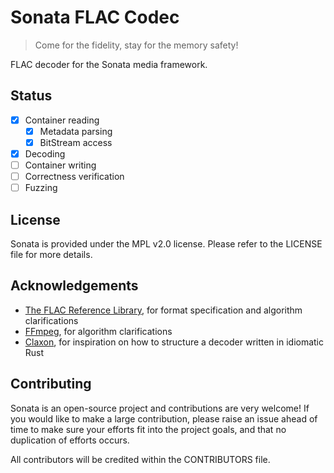 # Sonata FLAC Codec

 > Come for the fidelity, stay for the memory safety!

FLAC decoder for the Sonata media framework.

## Status

- [x] Container reading
  - [x] Metadata parsing
  - [x] BitStream access
- [x] Decoding
- [ ] Container writing
- [ ] Correctness verification
- [ ] Fuzzing

## License

Sonata is provided under the MPL v2.0 license. Please refer to the LICENSE file for more details.

## Acknowledgements

 * [The FLAC Reference Library](https://github.com/xiph/flac), for format specification and algorithm clarifications
 * [FFmpeg](https://github.com/FFmpeg/FFmpeg), for algorithm clarifications
 * [Claxon](https://github.com/ruuda/claxon), for inspiration on how to structure a decoder written in idiomatic Rust

## Contributing

Sonata is an open-source project and contributions are very welcome! If you would like to make a large contribution, please raise an issue ahead of time to make sure your efforts fit into the project goals, and that no duplication of efforts occurs.

All contributors will be credited within the CONTRIBUTORS file.
